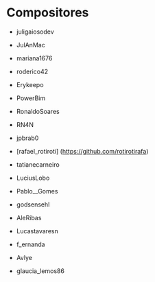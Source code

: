 # Compositores

- juligaiosodev

- JulAnMac

- mariana1676

- roderico42

- Erykeepo

- PowerBim

- RonaldoSoares

- RN4N

- jpbrab0

- [rafael_rotiroti] (https://github.com/rotirotirafa)

- tatianecarneiro

- LuciusLobo

- Pablo\_\_Gomes

- godsensehl

- AleRibas

- Lucastavaresn

- f_ernanda

- Avlye

- glaucia_lemos86
